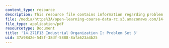 ```yaml
---
content_type: resource
description: This resource file contains information regarding problem set 3.
file: /media/https%3A/open-learning-course-data-rc.s3.amazonaws.com/14-271-industrial-organization-i-fall-2013/37a9842e545f38df58888afa623a4b25_MIT14_271F13_probset3.pdf
file_type: application/pdf
resourcetype: Document
title: '14.271F13 Industrial Organization I: Problem Set 3'
uid: 37a9842e-545f-38df-5888-8afa623a4b25
---
```

